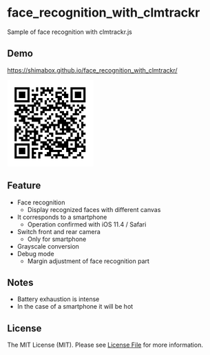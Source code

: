 # face_recognition_with_clmtrackr
Sample of face recognition with clmtrackr.js

## Demo
https://shimabox.github.io/face_recognition_with_clmtrackr/

![demo](https://github.com/shimabox/assets/blob/master/face_recognition_with_clmtrackr/qr.png)

## Feature
- Face recognition
  - Display recognized faces with different canvas
- It corresponds to a smartphone
  - Operation confirmed with iOS 11.4 / Safari
- Switch front and rear camera
  - Only for smartphone
- Grayscale conversion
- Debug mode
  - Margin adjustment of face recognition part

## Notes
- Battery exhaustion is intense
- In the case of a smartphone it will be hot

## License
The MIT License (MIT). Please see [License File](LICENSE) for more information.
